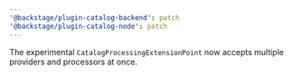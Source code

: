 ```yaml
---
'@backstage/plugin-catalog-backend': patch
'@backstage/plugin-catalog-node': patch
---
```


The experimental `CatalogProcessingExtensionPoint` now accepts multiple providers and processors at once.
